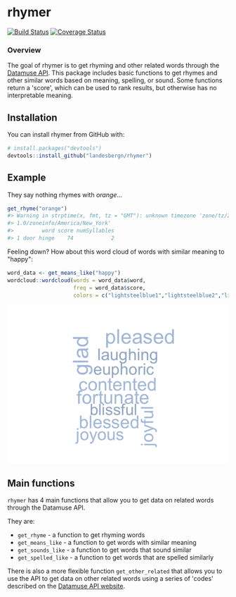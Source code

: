 <!-- README.md is generated from README.Rmd. Please edit that file -->
rhymer
======

[![Build Status](https://travis-ci.org/landesbergn/rhymer.svg?branch=master)](https://travis-ci.org/nlandesberg/rhymer) [![Coverage Status](https://img.shields.io/codecov/c/github/landesbergn/rhymer/master.svg)](https://codecov.io/github/landesbergn/rhymer?branch=master)

### Overview

The goal of rhymer is to get rhyming and other related words through the [Datamuse API](http://www.datamuse.com/api/). This package includes basic functions to get rhymes and other similar words based on meaning, spelling, or sound. Some functions return a 'score', which can be used to rank results, but otherwise has no interpretable meaning.

Installation
------------

You can install rhymer from GitHub with:

``` r
# install.packages("devtools")
devtools::install_github("landesbergn/rhymer")
```

Example
-------

They say nothing rhymes with *orange*...

``` r
get_rhyme("orange")
#> Warning in strptime(x, fmt, tz = "GMT"): unknown timezone 'zone/tz/2017c.
#> 1.0/zoneinfo/America/New_York'
#>         word score numSyllables
#> 1 door hinge    74            2
```

Feeling down? How about this word cloud of words with similar meaning to "happy":

``` r
word_data <- get_means_like("happy")
wordcloud::wordcloud(words = word_data$word, 
                     freq = word_data$score, 
                     colors = c("lightsteelblue1","lightsteelblue2","lightsteelblue3","lightsteelblue"))
```

![](README-example2-1.png)

Main functions
--------------

`rhymer` has 4 main functions that allow you to get data on related words through the Datamuse API.

They are:

-   `get_rhyme` - a function to get rhyming words
-   `get_means_like` - a function to get words with similar meaning
-   `get_sounds_like` - a function to get words that sound similar
-   `get_spelled_like` - a function to get words that are spelled similarly

There is also a more flexible function `get_other_related` that allows you to use the API to get data on other related words using a series of 'codes' described on the [Datamuse API website](http://www.datamuse.com/api/).
